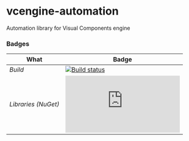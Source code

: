 # vcengine-automation
Automation library for Visual Components engine


### Badges
| What | Badge |
| ---- | ----- |
| *Build* | [![Build status](https://travis-ci.org/redsolo/vcengine-automation.svg?branch=develop)](https://travis-ci.org/redsolo/vcengine-automation) |
| *Libraries (NuGet)* | [![NuGet VcEngine](http://flauschig.ch/nubadge.php?id=VcEngine.Automation)](https://www.nuget.org/packages/VcEngine.Automation/) |
